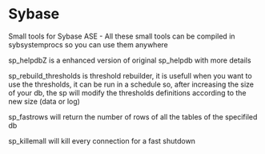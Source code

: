 # Sybase
Small tools for Sybase ASE - All these small tools can be compiled in sybsystemprocs so you can use them anywhere

sp_helpdbZ is a enhanced version of original sp_helpdb with more details

sp_rebuild_thresholds is threshold rebuilder, it is usefull when you want to use the thresholds, it can be run in a schedule so, after increasing the size of your db,
the sp will modify the thresholds definitions according to the new size (data or log)

sp_fastrows will return the number of rows of all the tables of the specifiled db 

sp_killemall will kill every connection for a fast shutdown


